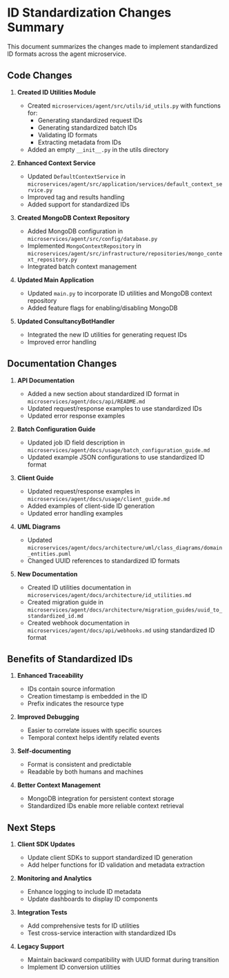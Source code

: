 # ID Standardization Changes Summary

This document summarizes the changes made to implement standardized ID formats across the agent microservice.

## Code Changes

1. **Created ID Utilities Module**
   - Created `microservices/agent/src/utils/id_utils.py` with functions for:
     - Generating standardized request IDs
     - Generating standardized batch IDs
     - Validating ID formats
     - Extracting metadata from IDs
   - Added an empty `__init__.py` in the utils directory

2. **Enhanced Context Service**
   - Updated `DefaultContextService` in `microservices/agent/src/application/services/default_context_service.py`
   - Improved tag and results handling
   - Added support for standardized IDs

3. **Created MongoDB Context Repository**
   - Added MongoDB configuration in `microservices/agent/src/config/database.py`
   - Implemented `MongoContextRepository` in `microservices/agent/src/infrastructure/repositories/mongo_context_repository.py`
   - Integrated batch context management

4. **Updated Main Application**
   - Updated `main.py` to incorporate ID utilities and MongoDB context repository
   - Added feature flags for enabling/disabling MongoDB

5. **Updated ConsultancyBotHandler**
   - Integrated the new ID utilities for generating request IDs
   - Improved error handling

## Documentation Changes

1. **API Documentation**
   - Added a new section about standardized ID format in `microservices/agent/docs/api/README.md`
   - Updated request/response examples to use standardized IDs
   - Updated error response examples

2. **Batch Configuration Guide**
   - Updated job ID field description in `microservices/agent/docs/usage/batch_configuration_guide.md`
   - Updated example JSON configurations to use standardized ID format

3. **Client Guide**
   - Updated request/response examples in `microservices/agent/docs/usage/client_guide.md`
   - Added examples of client-side ID generation
   - Updated error handling examples

4. **UML Diagrams**
   - Updated `microservices/agent/docs/architecture/uml/class_diagrams/domain_entities.puml`
   - Changed UUID references to standardized ID formats

5. **New Documentation**
   - Created ID utilities documentation in `microservices/agent/docs/architecture/id_utilities.md`
   - Created migration guide in `microservices/agent/docs/architecture/migration_guides/uuid_to_standardized_id.md`
   - Created webhook documentation in `microservices/agent/docs/api/webhooks.md` using standardized ID format

## Benefits of Standardized IDs

1. **Enhanced Traceability**
   - IDs contain source information
   - Creation timestamp is embedded in the ID
   - Prefix indicates the resource type

2. **Improved Debugging**
   - Easier to correlate issues with specific sources
   - Temporal context helps identify related events

3. **Self-documenting**
   - Format is consistent and predictable
   - Readable by both humans and machines

4. **Better Context Management**
   - MongoDB integration for persistent context storage
   - Standardized IDs enable more reliable context retrieval

## Next Steps

1. **Client SDK Updates**
   - Update client SDKs to support standardized ID generation
   - Add helper functions for ID validation and metadata extraction

2. **Monitoring and Analytics**
   - Enhance logging to include ID metadata
   - Update dashboards to display ID components

3. **Integration Tests**
   - Add comprehensive tests for ID utilities
   - Test cross-service interaction with standardized IDs

4. **Legacy Support**
   - Maintain backward compatibility with UUID format during transition
   - Implement ID conversion utilities 